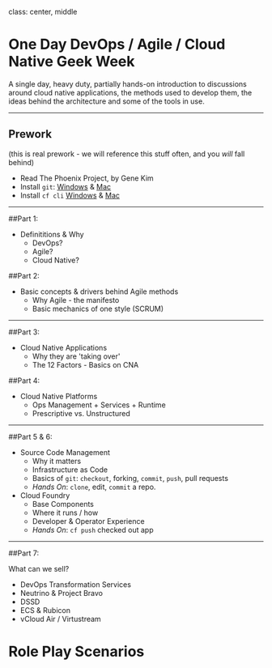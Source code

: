 class: center, middle

# One Day DevOps / Agile / Cloud Native Geek Week

A single day, heavy duty, partially hands-on introduction to discussions around cloud native applications, the methods used to develop them, the ideas behind the architecture and some of the tools in use.

---

## Prework

(this is real prework - we will reference this stuff often, and you *will* fall behind)

* Read The Phoenix Project, by Gene Kim
* Install `git`: [Windows](https://git-scm.com/download/win) & [Mac](https://git-scm.com/download/mac)
* Install `cf cli` [Windows](https://cli.run.pivotal.io/stable?release=windows64&source=github) & [Mac](https://cli.run.pivotal.io/stable?release=macosx64&source=github)

---

##Part 1:
* Definititions & Why
    * DevOps?
    * Agile?
    * Cloud Native?

##Part 2:
* Basic concepts & drivers behind Agile methods
  * Why Agile - the manifesto
  * Basic mechanics of one style (SCRUM)

---

##Part 3:
* Cloud Native Applications
  * Why they are 'taking over'
  * The 12 Factors - Basics on CNA

##Part 4:
* Cloud Native Platforms
  * Ops Management + Services + Runtime
  * Prescriptive vs. Unstructured

---

##Part 5 & 6:
* Source Code Management
  * Why it matters
  * Infrastructure as Code
  * Basics of `git`:  `checkout`, forking, `commit`, `push`, pull requests
  * *Hands On*: `clone`, edit, `commit` a repo.
* Cloud Foundry
  * Base Components
  * Where it runs / how
  * Developer & Operator Experience
  * *Hands On*: `cf push` checked out app

---

##Part 7:

What can we sell?

* DevOps Transformation Services
* Neutrino & Project Bravo
* DSSD
* ECS & Rubicon
* vCloud Air / Virtustream


# Role Play Scenarios
